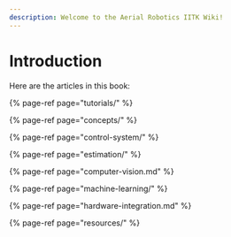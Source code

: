 ```yaml
---
description: Welcome to the Aerial Robotics IITK Wiki!
---
```


# Introduction

Here are the articles in this book:

{% page-ref page="tutorials/" %}

{% page-ref page="concepts/" %}

{% page-ref page="control-system/" %}

{% page-ref page="estimation/" %}

{% page-ref page="computer-vision.md" %}

{% page-ref page="machine-learning/" %}

{% page-ref page="hardware-integration.md" %}

{% page-ref page="resources/" %}

